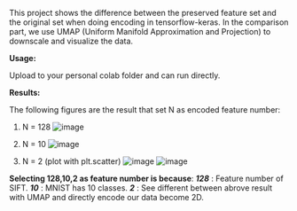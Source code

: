 This project shows the difference between the preserved feature set and the original set when doing encoding in tensorflow-keras.
In the comparison part, we use UMAP (Uniform Manifold Approximation and Projection) to downscale and visualize the data. 

**Usage:**

Upload to your personal colab folder and can run directly.

**Results:**

 The following figures are the result that set N as encoded feature number:
 
1. N = 128
![image](https://github.com/JacobChen1998/comparison_of_MNIST_encoding_and_org_based_on_umap/blob/main/Figure/128.png)

2. N = 10
![image](https://github.com/JacobChen1998/comparison_of_MNIST_encoding_and_org_based_on_umap/blob/main/Figure/10.png)

3. N = 2 (plot with plt.scatter)
![image](https://github.com/JacobChen1998/comparison_of_MNIST_encoding_and_org_based_on_umap/blob/main/Figure/2_1.png)
![image](https://github.com/JacobChen1998/comparison_of_MNIST_encoding_and_org_based_on_umap/blob/main/Figure/2_2.png)

**Selecting 128,10,2 as feature number is because**:
***128*** : Feature number of SIFT.
***10*** : MNIST has 10 classes.
***2*** : See different between abrove result with UMAP and directly encode our data become 2D.
